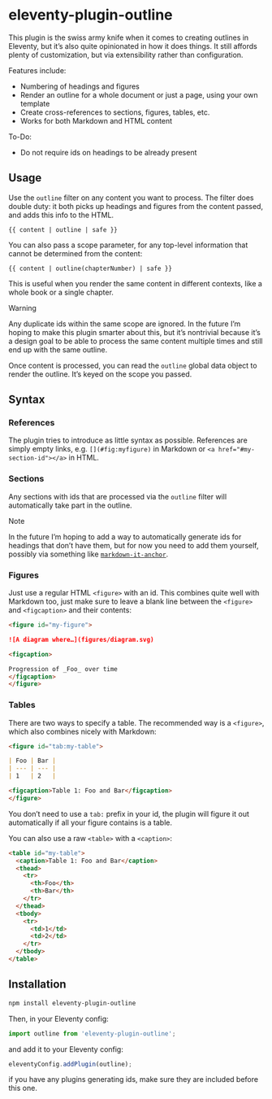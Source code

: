 # eleventy-plugin-outline

This plugin is the swiss army knife when it comes to creating outlines in Eleventy,
but it’s also quite opinionated in how it does things.
It still affords plenty of customization, but via extensibility rather than configuration.

Features include:
- Numbering of headings and figures
- Render an outline for a whole document or just a page, using your own template
- Create cross-references to sections, figures, tables, etc.
- Works for both Markdown and HTML content

To-Do:
- Do not require ids on headings to be already present

## Usage

Use the `outline` filter on any content you want to process.
The filter does double duty: it both picks up headings and figures from the content passed,
and adds this info to the HTML.

```njk
{{ content | outline | safe }}
```

You can also pass a scope parameter, for any top-level information that cannot be determined from the content:

```njk
{{ content | outline(chapterNumber) | safe }}
```

This is useful when you render the same content in different contexts, like a whole book or a single chapter.

> [!WARNING]
> Any duplicate ids within the same scope are ignored. In the future I’m hoping to make this plugin smarter about this,
> but it’s nontrivial because it’s a design goal to be able to process the same content multiple times and still end up with the same outline.

Once content is processed, you can read the `outline` global data object to render the outline.
It’s keyed on the scope you passed.

## Syntax

### References

The plugin tries to introduce as little syntax as possible.
References are simply empty links, e.g. `[](#fig:myfigure)` in Markdown or `<a href="#my-section-id"></a>` in HTML.

### Sections

Any sections with ids that are processed via the `outline` filter will automatically take part in the outline.

> [!NOTE]
> In the future I’m hoping to add a way to automatically generate ids for headings that don’t have them,
> but for now you need to add them yourself, possibly via something like [`markdown-it-anchor`](https://www.npmjs.com/package/markdown-it-anchor).

### Figures

Just use a regular HTML `<figure>` with an id.
This combines quite well with Markdown too, just make sure to leave a blank line between the `<figure>` and `<figcaption>` and their contents:

```markdown
<figure id="my-figure">

![A diagram where…](figures/diagram.svg)

<figcaption>

Progression of _Foo_ over time
</figcaption>
</figure>
```

### Tables

There are two ways to specify a table.
The recommended way is a `<figure>`, which also combines nicely with Markdown:

```markdown
<figure id="tab:my-table">

| Foo | Bar |
| --- | --- |
| 1   | 2   |

<figcaption>Table 1: Foo and Bar</figcaption>
</figure>
```

You don’t need to use a `tab:` prefix in your id, the plugin will figure it out automatically
if all your figure contains is a table.

You can also use a raw `<table>` with a `<caption>`:

```html
<table id="my-table">
  <caption>Table 1: Foo and Bar</caption>
  <thead>
	<tr>
	  <th>Foo</th>
	  <th>Bar</th>
	</tr>
  </thead>
  <tbody>
	<tr>
	  <td>1</td>
	  <td>2</td>
	</tr>
  </tbody>
</table>
```

## Installation

```sh
npm install eleventy-plugin-outline
```

Then, in your Eleventy config:

```js
import outline from 'eleventy-plugin-outline';
```

and add it to your Eleventy config:

```js
eleventyConfig.addPlugin(outline);
```

if you have any plugins generating ids, make sure they are included before this one.